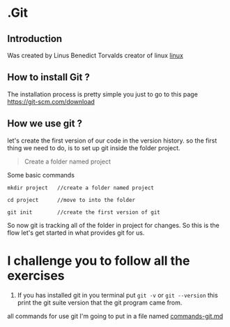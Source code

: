 # .__Git__ 
## __Introduction__

  Was created by Linus Benedict Torvalds creator of linux <a href="https://en.wikipedia.org/wiki/History_of_Linux">linux</a>

## __How to install Git ?__
  The installation process is pretty simple you just to go to this page <a href="https://git-scm.com/download">https://git-scm.com/download</a>

## __How we use git ?__
  let's create the first version of our code in the version history.
  so the first thing we need to do, is to set up git inside the folder project.

   > Create a folder named project
 
  Some basic commands
   ```
   mkdir project   //create a folder named project

   cd project      //move to into the folder

   git init        //create the first version of git
   ```
  So now git is tracking all of the folder in project for changes.
So this is the flow let's get started in what provides git for us.

# I challenge you to follow all the exercises

1. If you has installed git in you terminal put `git -v` or `git --version`
this print the git suite version that the git program came from.

  all commands for use git I'm going to put in a file named <a href="./commands-git.md">commands-git.md</a>
